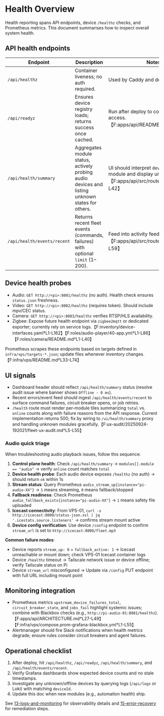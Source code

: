 # Health Overview

Health reporting spans API endpoints, device `/healthz` checks, and Prometheus metrics. This document summarises how to inspect overall system health.

## API health endpoints

| Endpoint                    | Description                                                                                     | Notes                                                                                                                  |
| --------------------------- | ----------------------------------------------------------------------------------------------- | ---------------------------------------------------------------------------------------------------------------------- |
| `/api/healthz`              | Container liveness; no auth required.                                                           | Used by Caddy and deploy pipeline.                                                                                     |
| `/api/readyz`               | Ensures device registry loads; returns success once cached.                                     | Run after deploy to confirm registry access.【F:apps/api/README.md†L12-L36】                                           |
| `/api/health/summary`       | Aggregates module status, actively probing audio devices and listing unknown states for others. | UI should interpret `devices` array per module and display unknown as grey.!【F:apps/api/src/routes/health.ts†L1-L42】 |
| `/api/health/events/recent` | Returns recent fleet events (commands, failures) with optional `limit` (1–200).                 | Feed into activity feed/alerts.【F:apps/api/src/routes/health.ts†L44-L59】                                             |

## Device health probes

- Audio: `GET http://<pi>:8081/healthz` (no auth). Health check ensures `status.json` freshness.
- Video: `GET http://<pi>:8082/healthz` (requires token). Should include mpv/CEC status.
- Camera: `GET http://<pi>:8083/healthz` verifies RTSP/HLS availability.
- Zigbee: Expose future health endpoint via `zigbee2mqtt` or dedicated exporter; currently rely on service logs.【F:inventory/device-interfaces.yaml†L1-L162】【F:roles/audio-player/40-app.yml†L1-L86】【F:roles/camera/README.md†L1-L40】

Prometheus scrapes these endpoints based on targets defined in `infra/vps/targets-*.json`; update files whenever inventory changes.【F:infra/vps/README.md†L33-L74】

## UI signals

- Dashboard header should reflect `/api/health/summary` status (resolve audit issue where banner shows `Offline · 0 ms`).
- Recent errors/event feed should ingest `/api/health/events/recent` to surface command failures, circuit breaker opens, or job retries.
- `/health` route must render per-module tiles summarizing `total` vs. `online` counts along with failure reasons from the API response. Current implementation returns 500; fix by wiring to `/ui/health/summary` proxy and handling unknown modules gracefully.【F:ux-audit/20250924-192021/fleet-ux-audit.md†L5-L55】

### Audio quick triage

When troubleshooting audio playback issues, follow this sequence:

1. **Control plane health**: Check `/api/health/summary` → `modules[].module == "audio"` → verify `online` count matches `total`
2. **Device health probe**: Each audio device exposes `/healthz` (no auth) → should return `ok` within 1s
3. **Stream status**: Query Prometheus `audio_stream_up{instance="pi-audio-XX"}` → `1` means streaming, `0` means fallback/stopped
4. **Fallback readiness**: Check Prometheus `audio_fallback_exists{instance="pi-audio-XX"}` → `1` means safety file uploaded
5. **Icecast connectivity**: From VPS-01, `curl -s http://icecast:8000/status-json.xsl | jq '.icestats.source.listeners'` → confirms stream mount active
6. **Device config verification**: Use device `/config` endpoint to confirm `stream_url` is set to `http://icecast:8000/fleet.mp3`

**Common failure modes**:
- Device reports `stream_up: 0` + `fallback_active: 1` → Icecast unreachable or mount down; check VPS-01 Icecast container logs
- Device `/healthz` timeout → Tailscale network issue or device offline; verify Tailscale status on Pi
- Device `stream_url` misconfigured → Update via `/config` PUT endpoint with full URL including mount point

## Monitoring integration

- Prometheus metrics `upstream_device_failures_total`, `circuit_breaker_state`, and `jobs_fail` highlight systemic issues; combine with Blackbox checks (e.g., `http://pi-audio-01:8081/healthz`).【F:apps/api/ARCHITECTURE.md†L27-L49】【F:infra/vps/compose.prom-grafana-blackbox.yml†L1-L55】
- Alertmanager should fire Slack notifications when health metrics degrade; ensure rules consider circuit breakers and agent failures.

## Operational checklist

1. After deploy, hit `/api/healthz`, `/api/readyz`, `/api/health/summary`, and `/api/health/events/recent`.
2. Verify Grafana dashboards show expected device counts and no stale timestamps.
3. Investigate any unknown/offline devices by querying logs (`/api/logs` or Loki) with matching `deviceId`.
4. Update this doc when new modules (e.g., automation health) ship.

See [13-logs-and-monitoring](./13-logs-and-monitoring.md) for observability details and [15-error-recovery](./15-error-recovery.md) for remediation steps.
